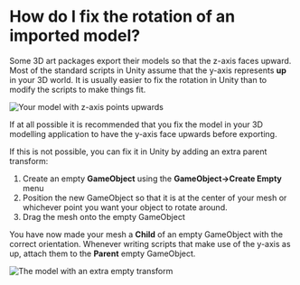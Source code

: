 How do I fix the rotation of an imported model?
===============================================


Some 3D art packages export their models so that the z-axis faces upward. Most of the standard scripts in Unity assume that the y-axis represents __up__ in your 3D world. It is usually easier to fix the rotation in Unity than to modify the scripts to make things fit.


![Your model with z-axis points upwards](../uploads/Main/wrong_rotation.png) 

If at all possible it is recommended that you fix the model in your 3D modelling application to have the y-axis face upwards before exporting.

If this is not possible, you can fix it in Unity by adding an extra parent transform:


1. Create an empty __GameObject__ using the __GameObject-&gt;Create Empty__ menu
1. Position the new GameObject so that it is at the center of your mesh or whichever point you want your object to rotate around.
1. Drag the mesh onto the empty GameObject

You have now made your mesh a __Child__ of an empty GameObject with the correct orientation. Whenever writing scripts that make use of the y-axis as up, attach them to the __Parent__ empty GameObject.


![The model with an extra empty transform](../uploads/Main/fixed_rotation.png) 
